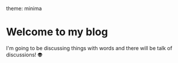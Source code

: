 theme: minima
# Welcome to my blog

I'm going to be discussing things with words 
and there will be talk of discussions! :alien:


